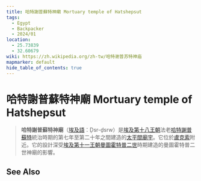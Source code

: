 ```yaml
---
title: 哈特謝普蘇特神廟 Mortuary temple of Hatshepsut
tags:
  - Egypt
  - Backpacker
  - 2024/01
location:
  - 25.73839
  - 32.60679
wiki: https://zh.wikipedia.org/zh-tw/哈特谢普苏特神庙
mapmarker: default
hide_table_of_contents: true
---
```


哈特謝普蘇特神廟 Mortuary temple of Hatshepsut
=========================

> **哈特謝普蘇特神廟**（[埃及語](https://zh.wikipedia.org/wiki/%E5%9F%83%E5%8F%8A%E8%AF%AD "埃及語")：Ḏsr-ḏsrw）是[埃及第十八王朝](https://zh.wikipedia.org/wiki/%E5%9F%83%E5%8F%8A%E7%AC%AC%E5%8D%81%E5%85%AB%E7%8E%8B%E6%9C%9D "埃及第十八王朝")法老[哈特謝普蘇特](https://zh.wikipedia.org/wiki/%E5%93%88%E7%89%B9%E8%B0%A2%E6%99%AE%E8%8B%8F%E7%89%B9 "哈特謝普蘇特")統治時期的第七年至第二十年之間建造的[太平間廟宇](https://zh.wikipedia.org/w/index.php?title=%E5%A4%AA%E5%B9%B3%E9%97%B4%E5%BA%99%E5%AE%87&action=edit&redlink=1)。它位於[盧克索](https://zh.wikipedia.org/wiki/%E5%8D%A2%E5%85%8B%E7%B4%A2 "盧克索")附近。它的設計深受[埃及第十一王朝](https://zh.wikipedia.org/wiki/%E5%9F%83%E5%8F%8A%E7%AC%AC%E5%8D%81%E4%B8%80%E7%8E%8B%E6%9C%9D "埃及第十一王朝")[曼圖霍特普二世](https://zh.wikipedia.org/wiki/%E6%9B%BC%E5%9B%BE%E9%9C%8D%E7%89%B9%E6%99%AE%E4%BA%8C%E4%B8%96 "曼圖霍特普二世")時期建造的曼圖霍特普二世神廟的影響。

See Also
--------

